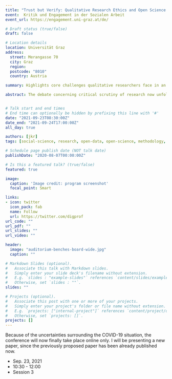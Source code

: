 ```yaml
---
title: "Trust but Verify: Qualitative Research Ethics and Open Science Standards"
event:  Kritik und Engagement in der Sozialen Arbeit
event_url: https://engagement.uni-graz.at/de/

# Draft status (true/false)
draft: false

# Location details
location: Universität Graz
address:
  street: Merangasse 70
  city: Graz
  region:
  postcode: "8010"
  country: Austria

summary: Highlights core challenges qualitative researchers face in an increasingly complex debate to receive informed consent from all key stakeholders in the conduct and publication of research, proposes a checklist of standards for the design of institutionalized consent processes to avoid ethical check-boxing.

abstract: The debate concerning critical scrutiny of research now unfolding in the qualitative research fields involves not only questions of data-gathering and subject-consent, but required "consent" from peers, administrative groups, funders of research, and a range of other stakeholders. Informed consent, therefore, involves and requires informing not only research subjects but a much larger set of groups with different informational needs and expectations. The trends towards expanding internationalization, multi-disciplinarity, and mixed- and multi-method approaches of research are only increasing the needs for researchers to engage in this complex epistemological, ethical, and legal potential quagmire. Rather than opposing institutionalized and formalized processes of scrutiny, qualitative researchers in Europe and Germany should embrace the possibility to engage in their design and the setting of Open Science standards for qualitative research. They can draw on the experience of quantitative researchers facing similar questions in recent decades in the call for reproducibility of research results and open access to data. This paper highlights the core challenges qualitative researchers face in an increasingly complex debate to receive informed consent from all key stakeholders in the conduct and publication of research, also touching the issues surrounding open data availability and reproducibility demands and proposes a checklist of standards for the design of institutionalized consent processes to avoid ethical check-boxing.


# Talk start and end times
# End time can optionally be hidden by prefixing this line with '#'
date: "2021-09-23T08:30:00Z"
date_end: "2021-09-24T17:00:00Z"
all_day: true

authors: [jkr]
tags: [social-science, research, open-data, open-science, methodology, data, reproducibility]

# Schedule page publish date (NOT talk date)
publishDate: "2020-08-07T00:00:00Z"

# Is this a featured talk? (true/false)
featured: true

image:
  caption: 'Image credit: program screenshot'
  focal_point: Smart

links:
- icon: twitter
  icon_pack: fab
  name: Follow
  url: https://twitter.com/digprof
url_code: ""
url_pdf: ""
url_slides: ""
url_video: ""

header:
  image: "auditorium-benches-board-wide.jpg"
  caption: ""

# Markdown Slides (optional).
#   Associate this talk with Markdown slides.
#   Simply enter your slide deck's filename without extension.
#   E.g. `slides : "example-slides"` references `content/slides/example-slides.md`.
#   Otherwise, set `slides : ""`.
slides: ""

# Projects (optional).
#   Associate this post with one or more of your projects.
#   Simply enter your project's folder or file name without extension.
#   E.g. `projects: ["internal-project"]` references `content/project/deep-learning/index.md`.
#   Otherwise, set `projects: []`.
projects: []
---
```

Because of the uncertainties surrounding the COVID-19 situation, the conference will now finally take place online only. I will be presenting a new paper, since the previously proposed paper has been already published now.

- Sep. 23, 2021
- 10:30 - 12:00
- Session 3
